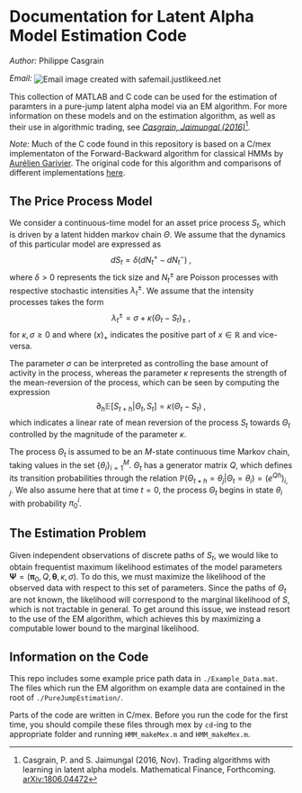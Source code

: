# Documentation for Latent Alpha Model Estimation Code

*Author:* Philippe Casgrain 

*Email:* <img src="http://safemail.justlikeed.net/e/f5105fb08d53f22bc44ef60f94c8f474.png" border="0" align="center" title="Email image created with safemail.justlikeed.net">



This collection of MATLAB and C code can be used for the estimation of paramters in a pure-jump latent alpha model via an EM algorithm. For more information on these models and on the estimation algorithm, as well as their use in algorithmic trading, see *[Casgrain, Jaimungal (2016)](https://arxiv.org/abs/1806.04472)*[^fn1].


*Note:* Much of the C code found in this repository is based on a C/mex implementaton of the Forward-Backward algorithm for classical HMMs by [Aurélien Garivier](https://www.math.univ-toulouse.fr/~agarivie/?q=node/34). The original code for this algorithm and comparisons of different implementations [here](https://www.math.univ-toulouse.fr/~agarivie/Telecom/code/index.php).


## The Price Process Model
We consider a continuous-time model for an asset price process $S_t$, which is driven by a latent hidden markov chain $\Theta$. We assume that the dynamics of this particular model are expressed as
$$
dS_t = \delta \left( dN_t^+ - dN_t^- \right)
\;,
$$
where $\delta>0$ represents the tick size and  $N_t^\pm$ are Poisson processes with respective stochastic intensities $\lambda_t^{\pm}$. We assume that the intensity processes takes the form
$$
\lambda_t^{\pm} = \sigma + 
\kappa(\Theta_t - S_t)_{\pm}
\;,
$$
for $\kappa,\sigma \geq 0$ and where $(x)_{+}$ indicates the positive part of $x\in\mathbb{R}$ and vice-versa. 

The parameter $\sigma$ can be interpreted as controlling the base amount of activity in the process, whereas the parameter $\kappa$ represents the strength of the mean-reversion of the process, which can be seen by computing the expression
$$
\partial_h \mathbb{E}\left[ S_{t+h} \lvert \Theta_t, S_t \right] = \kappa (\Theta_t - S_t)
\;,
$$
which indicates a linear rate of mean reversion of the process $S_t$ towards $\Theta_t$ controlled by the magnitude of the parameter $\kappa$.


The process $\Theta_t$ is assumed to be an $M$-state continuous time Markov chain, taking values in the set $\{\theta_i\}_{i=1}^M$. $\Theta_t$ has a generator matrix $Q$, which defines its transition probabilities through the relation $\mathbb{P}\left(\Theta_{t+h} = \theta_j \lvert \Theta_t = \theta_i \right) = \left( e^{Qh}\right)_{i,j}$. We also assume here that at time $t=0$, the process $\Theta_t$ begins in state $\theta_i$ with probability $\pi_0^i$.

## The Estimation Problem

Given independent observations of discrete paths of $S_t$, we would like to obtain frequentist maximum likelihood estimates of the model parameters $\boldsymbol{\Psi} = (\boldsymbol{\pi}_0,Q,\boldsymbol{\theta},\kappa,\sigma)$. To do this, we must maximize the likelihood of the observed data with respect to this set of parameters. Since the paths of $\Theta_t$ are not known, the likelihood will correspond to the marginal likelihood of $S$, which is not tractable in general. To get around this issue, we instead resort to the use of the EM algorithm, which achieves this by maximizing a computable lower bound to the marginal likelihood.

## Information on the Code

This repo includes some example price path data in `./Example_Data.mat`.
The files which run the EM algorithm on example data are contained in the root of `./PureJumpEstimation/`.

Parts of the code are written in C/mex. Before you run the code for the first time, you should compile these files through mex by `cd`-ing to the appropriate folder and running `HMM_makeMex.m` and `HMM_makeMex.m`.


[^fn1]: Casgrain, P. and S. Jaimungal (2016, Nov). Trading algorithms with learning in latent alpha models. Mathematical Finance, Forthcoming. [arXiv:1806.04472](https://arxiv.org/abs/1806.04472)
